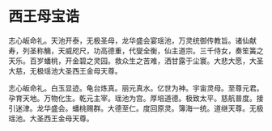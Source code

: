 # 西王母宝诰

志心皈命礼。天池开泰，无极圣母，龙华盛会宴瑶池，万灵统御传教旨。诸仙献寿，列圣称觴，天威咫尺，功高德重，代燮全衡，仙主道宗。三千侍女，奏笙簧之天乐。百岁蟠桃，开金碧之灵园。救众生之苦难，洒甘露于尘寰。大悲大愿，大圣大慈，无极瑶池大圣西王金母天尊。

志心皈命礼。白玉显迹。龟台炼真。丽元真水。亿世为神。宇宙灵母。至尊元君。孕育天地。万物化生。乾元主宰。瑶池为宫。厚培道德。极致太平。慈航普度。接引迷津。龙华盛会。蟠桃赐群。大德至仁。度回原灵。簿海一统。道继天尊。无极瑶池。大圣西王金母天尊。

